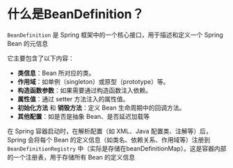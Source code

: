 # 什么是BeanDefinition？

`BeanDefinition` 是 Spring 框架中的一个核心接口，用于描述和定义一个 Spring Bean 的元信息

它主要包含了以下内容：

-   **类信息**：Bean 所对应的类。
-   **作用域**：如单例（singleton）或原型（prototype）等。
-   **构造函数参数**：如果需要通过构造函数注入依赖。
-   **属性值**：通过 setter 方法注入的属性值。
-   **初始化方法** 和 **销毁方法**：定义 Bean 生命周期中的回调方法。
-   **其他配置**：如是否是抽象 Bean、是否延迟加载等

在 Spring 容器启动时，在解析配置（如 XML、Java 配置类、注解等）后，Spring 会将每个 Bean 的定义信息（如类名、依赖关系、作用域等）注册到 `BeanDefinitionRegistry` 中（实际是存储在beanDefinitionMap）。这是容器内部的一个注册表，用于存储所有 Bean 的定义信息